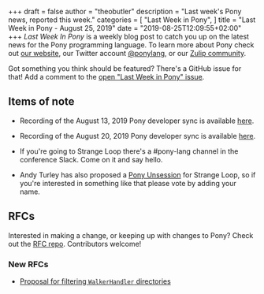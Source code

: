 +++
draft = false
author = "theobutler"
description = "Last week's Pony news, reported this week."
categories = [
    "Last Week in Pony",
]
title = "Last Week in Pony - August 25, 2019"
date = "2019-08-25T12:09:55+02:00"
+++
_Last Week In Pony_ is a weekly blog post to catch you up on the latest news for the Pony programming language. To learn more about Pony check out [our website](https://ponylang.io), our Twitter account [@ponylang](https://twitter.com/ponylang), or our [Zulip community](https://ponylang.zulipchat.com).

Got something you think should be featured? There's a GitHub issue for that! Add a comment to the [open "Last Week in Pony" issue](https://github.com/ponylang/ponylang.github.io/issues?q=is%3Aissue+is%3Aopen+label%3Alast-week-in-pony).
<!--more-->


## Items of note

- Recording of the August 13, 2019 Pony developer sync is available [here](https://sync-recordings.ponylang.io/r/2019_08_13.m4a).

- Recording of the August 20, 2019 Pony developer sync is available [here](https://sync-recordings.ponylang.io/r/2019_08_20.m4a).

- If you're going to Strange Loop there's a #pony-lang channel in the conference Slack. Come on it and say hello.

- Andy Turley has also proposed a [Pony Unsession](https://github.com/strangeloop/StrangeLoop2019/wiki/Unsessions#getting-in-the-saddle-with-the-pony-programming-language) for Strange Loop, so if you're interested in something like that please vote by adding your name.

## RFCs

Interested in making a change, or keeping up with changes to Pony? Check out the [RFC repo](https://github.com/ponylang/rfcs). Contributors welcome!

### New RFCs

- [Proposal for filtering `WalkerHandler` directories](https://github.com/ponylang/rfcs/pull/154)
